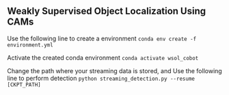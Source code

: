 ## Weakly Supervised Object Localization Using CAMs

Use the following line to create a environment
```conda env create -f environment.yml```

Activate the created conda environment
```conda activate wsol_cobot```

Change the path where your streaming data is stored, and 
Use the following line to perform detection
```python streaming_detection.py --resume [CKPT_PATH]```